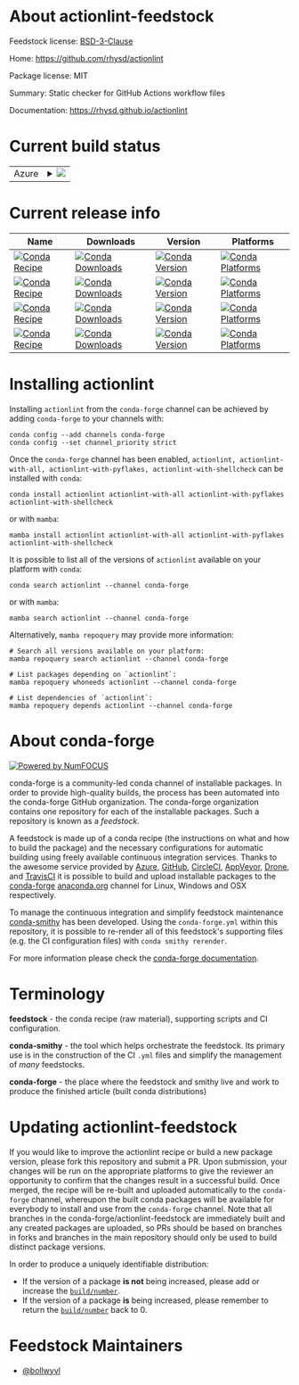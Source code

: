 About actionlint-feedstock
==========================

Feedstock license: [BSD-3-Clause](https://github.com/conda-forge/actionlint-feedstock/blob/main/LICENSE.txt)

Home: https://github.com/rhysd/actionlint

Package license: MIT

Summary: Static checker for GitHub Actions workflow files

Documentation: https://rhysd.github.io/actionlint

Current build status
====================


<table>
    
  <tr>
    <td>Azure</td>
    <td>
      <details>
        <summary>
          <a href="https://dev.azure.com/conda-forge/feedstock-builds/_build/latest?definitionId=22579&branchName=main">
            <img src="https://dev.azure.com/conda-forge/feedstock-builds/_apis/build/status/actionlint-feedstock?branchName=main">
          </a>
        </summary>
        <table>
          <thead><tr><th>Variant</th><th>Status</th></tr></thead>
          <tbody><tr>
              <td>linux_64</td>
              <td>
                <a href="https://dev.azure.com/conda-forge/feedstock-builds/_build/latest?definitionId=22579&branchName=main">
                  <img src="https://dev.azure.com/conda-forge/feedstock-builds/_apis/build/status/actionlint-feedstock?branchName=main&jobName=linux&configuration=linux%20linux_64_" alt="variant">
                </a>
              </td>
            </tr><tr>
              <td>linux_aarch64</td>
              <td>
                <a href="https://dev.azure.com/conda-forge/feedstock-builds/_build/latest?definitionId=22579&branchName=main">
                  <img src="https://dev.azure.com/conda-forge/feedstock-builds/_apis/build/status/actionlint-feedstock?branchName=main&jobName=linux&configuration=linux%20linux_aarch64_" alt="variant">
                </a>
              </td>
            </tr><tr>
              <td>linux_ppc64le</td>
              <td>
                <a href="https://dev.azure.com/conda-forge/feedstock-builds/_build/latest?definitionId=22579&branchName=main">
                  <img src="https://dev.azure.com/conda-forge/feedstock-builds/_apis/build/status/actionlint-feedstock?branchName=main&jobName=linux&configuration=linux%20linux_ppc64le_" alt="variant">
                </a>
              </td>
            </tr><tr>
              <td>osx_64</td>
              <td>
                <a href="https://dev.azure.com/conda-forge/feedstock-builds/_build/latest?definitionId=22579&branchName=main">
                  <img src="https://dev.azure.com/conda-forge/feedstock-builds/_apis/build/status/actionlint-feedstock?branchName=main&jobName=osx&configuration=osx%20osx_64_" alt="variant">
                </a>
              </td>
            </tr><tr>
              <td>osx_arm64</td>
              <td>
                <a href="https://dev.azure.com/conda-forge/feedstock-builds/_build/latest?definitionId=22579&branchName=main">
                  <img src="https://dev.azure.com/conda-forge/feedstock-builds/_apis/build/status/actionlint-feedstock?branchName=main&jobName=osx&configuration=osx%20osx_arm64_" alt="variant">
                </a>
              </td>
            </tr><tr>
              <td>win_64</td>
              <td>
                <a href="https://dev.azure.com/conda-forge/feedstock-builds/_build/latest?definitionId=22579&branchName=main">
                  <img src="https://dev.azure.com/conda-forge/feedstock-builds/_apis/build/status/actionlint-feedstock?branchName=main&jobName=win&configuration=win%20win_64_" alt="variant">
                </a>
              </td>
            </tr>
          </tbody>
        </table>
      </details>
    </td>
  </tr>
</table>

Current release info
====================

| Name | Downloads | Version | Platforms |
| --- | --- | --- | --- |
| [![Conda Recipe](https://img.shields.io/badge/recipe-actionlint-green.svg)](https://anaconda.org/conda-forge/actionlint) | [![Conda Downloads](https://img.shields.io/conda/dn/conda-forge/actionlint.svg)](https://anaconda.org/conda-forge/actionlint) | [![Conda Version](https://img.shields.io/conda/vn/conda-forge/actionlint.svg)](https://anaconda.org/conda-forge/actionlint) | [![Conda Platforms](https://img.shields.io/conda/pn/conda-forge/actionlint.svg)](https://anaconda.org/conda-forge/actionlint) |
| [![Conda Recipe](https://img.shields.io/badge/recipe-actionlint--with--all-green.svg)](https://anaconda.org/conda-forge/actionlint-with-all) | [![Conda Downloads](https://img.shields.io/conda/dn/conda-forge/actionlint-with-all.svg)](https://anaconda.org/conda-forge/actionlint-with-all) | [![Conda Version](https://img.shields.io/conda/vn/conda-forge/actionlint-with-all.svg)](https://anaconda.org/conda-forge/actionlint-with-all) | [![Conda Platforms](https://img.shields.io/conda/pn/conda-forge/actionlint-with-all.svg)](https://anaconda.org/conda-forge/actionlint-with-all) |
| [![Conda Recipe](https://img.shields.io/badge/recipe-actionlint--with--pyflakes-green.svg)](https://anaconda.org/conda-forge/actionlint-with-pyflakes) | [![Conda Downloads](https://img.shields.io/conda/dn/conda-forge/actionlint-with-pyflakes.svg)](https://anaconda.org/conda-forge/actionlint-with-pyflakes) | [![Conda Version](https://img.shields.io/conda/vn/conda-forge/actionlint-with-pyflakes.svg)](https://anaconda.org/conda-forge/actionlint-with-pyflakes) | [![Conda Platforms](https://img.shields.io/conda/pn/conda-forge/actionlint-with-pyflakes.svg)](https://anaconda.org/conda-forge/actionlint-with-pyflakes) |
| [![Conda Recipe](https://img.shields.io/badge/recipe-actionlint--with--shellcheck-green.svg)](https://anaconda.org/conda-forge/actionlint-with-shellcheck) | [![Conda Downloads](https://img.shields.io/conda/dn/conda-forge/actionlint-with-shellcheck.svg)](https://anaconda.org/conda-forge/actionlint-with-shellcheck) | [![Conda Version](https://img.shields.io/conda/vn/conda-forge/actionlint-with-shellcheck.svg)](https://anaconda.org/conda-forge/actionlint-with-shellcheck) | [![Conda Platforms](https://img.shields.io/conda/pn/conda-forge/actionlint-with-shellcheck.svg)](https://anaconda.org/conda-forge/actionlint-with-shellcheck) |

Installing actionlint
=====================

Installing `actionlint` from the `conda-forge` channel can be achieved by adding `conda-forge` to your channels with:

```
conda config --add channels conda-forge
conda config --set channel_priority strict
```

Once the `conda-forge` channel has been enabled, `actionlint, actionlint-with-all, actionlint-with-pyflakes, actionlint-with-shellcheck` can be installed with `conda`:

```
conda install actionlint actionlint-with-all actionlint-with-pyflakes actionlint-with-shellcheck
```

or with `mamba`:

```
mamba install actionlint actionlint-with-all actionlint-with-pyflakes actionlint-with-shellcheck
```

It is possible to list all of the versions of `actionlint` available on your platform with `conda`:

```
conda search actionlint --channel conda-forge
```

or with `mamba`:

```
mamba search actionlint --channel conda-forge
```

Alternatively, `mamba repoquery` may provide more information:

```
# Search all versions available on your platform:
mamba repoquery search actionlint --channel conda-forge

# List packages depending on `actionlint`:
mamba repoquery whoneeds actionlint --channel conda-forge

# List dependencies of `actionlint`:
mamba repoquery depends actionlint --channel conda-forge
```


About conda-forge
=================

[![Powered by
NumFOCUS](https://img.shields.io/badge/powered%20by-NumFOCUS-orange.svg?style=flat&colorA=E1523D&colorB=007D8A)](https://numfocus.org)

conda-forge is a community-led conda channel of installable packages.
In order to provide high-quality builds, the process has been automated into the
conda-forge GitHub organization. The conda-forge organization contains one repository
for each of the installable packages. Such a repository is known as a *feedstock*.

A feedstock is made up of a conda recipe (the instructions on what and how to build
the package) and the necessary configurations for automatic building using freely
available continuous integration services. Thanks to the awesome service provided by
[Azure](https://azure.microsoft.com/en-us/services/devops/), [GitHub](https://github.com/),
[CircleCI](https://circleci.com/), [AppVeyor](https://www.appveyor.com/),
[Drone](https://cloud.drone.io/welcome), and [TravisCI](https://travis-ci.com/)
it is possible to build and upload installable packages to the
[conda-forge](https://anaconda.org/conda-forge) [anaconda.org](https://anaconda.org/)
channel for Linux, Windows and OSX respectively.

To manage the continuous integration and simplify feedstock maintenance
[conda-smithy](https://github.com/conda-forge/conda-smithy) has been developed.
Using the ``conda-forge.yml`` within this repository, it is possible to re-render all of
this feedstock's supporting files (e.g. the CI configuration files) with ``conda smithy rerender``.

For more information please check the [conda-forge documentation](https://conda-forge.org/docs/).

Terminology
===========

**feedstock** - the conda recipe (raw material), supporting scripts and CI configuration.

**conda-smithy** - the tool which helps orchestrate the feedstock.
                   Its primary use is in the construction of the CI ``.yml`` files
                   and simplify the management of *many* feedstocks.

**conda-forge** - the place where the feedstock and smithy live and work to
                  produce the finished article (built conda distributions)


Updating actionlint-feedstock
=============================

If you would like to improve the actionlint recipe or build a new
package version, please fork this repository and submit a PR. Upon submission,
your changes will be run on the appropriate platforms to give the reviewer an
opportunity to confirm that the changes result in a successful build. Once
merged, the recipe will be re-built and uploaded automatically to the
`conda-forge` channel, whereupon the built conda packages will be available for
everybody to install and use from the `conda-forge` channel.
Note that all branches in the conda-forge/actionlint-feedstock are
immediately built and any created packages are uploaded, so PRs should be based
on branches in forks and branches in the main repository should only be used to
build distinct package versions.

In order to produce a uniquely identifiable distribution:
 * If the version of a package **is not** being increased, please add or increase
   the [``build/number``](https://docs.conda.io/projects/conda-build/en/latest/resources/define-metadata.html#build-number-and-string).
 * If the version of a package **is** being increased, please remember to return
   the [``build/number``](https://docs.conda.io/projects/conda-build/en/latest/resources/define-metadata.html#build-number-and-string)
   back to 0.

Feedstock Maintainers
=====================

* [@bollwyvl](https://github.com/bollwyvl/)

